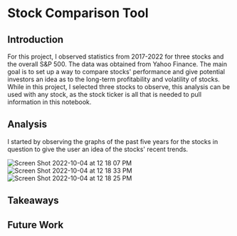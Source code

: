 # Stock Comparison Tool

## Introduction
For this project, I observed statistics from 2017-2022 for three stocks and the overall S&P 500. The data was obtained from Yahoo Finance. The main goal is to set up a way to compare stocks' performance and give potential investors an idea as to the long-term profitability and volatility of stocks. While in this project, I selected three stocks to observe, this analysis can be used with any stock, as the stock ticker is all that is needed to pull information in this notebook.


## Analysis
I started by observing the graphs of the past five years for the stocks in question to give the user an idea of the stocks' recent trends.

![Screen Shot 2022-10-04 at 12 18 07 PM](https://user-images.githubusercontent.com/29186496/193872242-30dc1c14-2ade-40f3-9eeb-639f7fb7ac7d.png)
![Screen Shot 2022-10-04 at 12 18 33 PM](https://user-images.githubusercontent.com/29186496/193872255-8566cd31-9c98-49f2-9d39-6183503c0054.png)
![Screen Shot 2022-10-04 at 12 18 25 PM](https://user-images.githubusercontent.com/29186496/193872267-142b4d46-fff4-4739-8515-6a5ee11ce512.png)


## Takeaways

## Future Work
